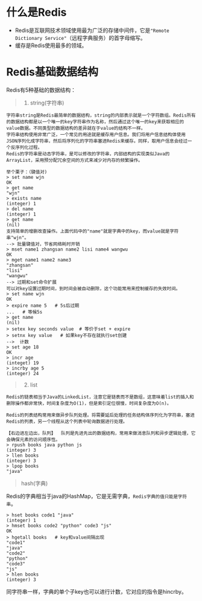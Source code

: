 # 什么是Redis
* Redis是互联网技术领域使用最为广泛的存储中间件，它是`"Remote Dictionary Service"`（远程字典服务）的首字母缩写。
* 缓存是Redis使用最多的领域。

# Redis基础数据结构
Redis有5种基础的数据结构：
>1. string(字符串)

    字符串string是Redis最简单的数据结构，string的内部表示就是一个字符数组。Redis所有的数据结构都是以一个唯一的key字符串作为名称，然后通过这个唯一的key来获取相应的value数据。不同类型的数据结构的差异就在于value的结构不一样。
    字符串结构使用非常广泛，一个常见的用途就是缓存用户信息。我们将用户信息结构体使用JSON序列化成字符串，然后将序列化的字符串塞进Redis来缓存。同样，取用户信息会经过一个反序列化过程。
    Redis的字符串是动态字符串，是可以修改的字符串，内部结构的实现类似Java的ArrayList，采用预分配冗余空间的方式来减少对内存的频繁操作。

    举个栗子：（键值对)
    > set name wjn
    OK
    > get name
    "wjn"
    > exists name
    (integer) 1
    > del name
    (integer) 1
    > get name
    (nil)
    支持简单的增删改查操作。上面代码中的"name"就是字典中的key，而value就是字符串"wjn"。
    --> 批量键值对，节省网络耗时开销
    > mset name1 zhangsan name2 lisi name4 wangwu
    OK
    > mget name1 name2 name3
    "zhangsan"
    "lisi"
    "wangwu"
    --> 过期和set命令扩展
    可以对key设置过期时间，到时间会被自动删除，这个功能常用来控制缓存的失效时间。
    > set name wjn
    OK
    > expire name 5   # 5s后过期
    ...   # 等候5s
    > get name
    (nil)
    > setex key seconds value  # 等价于set + expire
    > setnx key value   # 如果key不存在就执行set创建
    -->  计数
    > set age 18
    OK
    > incr age
    (integet) 19
    > incrby age 5
    (integer) 24

>2. list

    Redis的链表相当于Java的LinkedList，注意它是链表而不是数组，这意味着list的插入和删除操作都非常快，时间复杂度为O(1)，但是索引定位很慢，时间复杂度为O(n)。

    Redis的列表结构常用来做异步队列处理。将需要延后处理的任务结构体序列化为字符串，塞进Redis的列表，另一个线程从这个列表中轮询数据进行处理。

    【右边进左边出，队列】  队列是先进先出的数据结构，常用来做消息队列和异步逻辑处理，它会确保元素的访问顺序性。
    > rpush books java python js
    (integer) 3
    > llen books
    (integer) 3
    > lpop books
    "java"

> hash(字典)

Redis的字典相当于java的HashMap，它是无需字典，`Redis字典的值只能是字符串`。

    > hset books code1 "java"
    (integer) 1
    > hmset books code2 "python" code3 "js"
    OK
    > hgetall books   # key和value间隔出现
    "code1"
    "java"
    "code2"
    "python"
    "code3"
    "js"
    > hlen books
    (integer) 3

同字符串一样，字典的单个子key也可以进行计数，它对应的指令是hincrby。